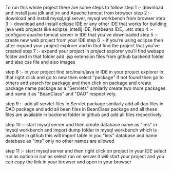 To run this whole project there are some steps to follow 
step 1 :- download and install java jdk and jre and Apache tomcat from browser
step 2 :- download and install mysql,sql server, mysql workbench from browser
step 3 :- download and install eclipse IDE or any other IDE that works for building java web projects like eclipse, intellij IDE, Netbeans IDE,...etc
step 4 :- configure apache tomcat server in IDE that you've downloaded
step 5 :- create new web project from your IDE
step 6 :- if you're using eclipse then after expand your project explorer and in that find the project that you've created
step 7 :- expand your project in project explorer you'll find webapp folder and in that folder add .jsp extension files from github backend folder and also css file and also images

step 8 :- in your project find src/main/java in IDE in your project explorer in that right click and go to new then select "package" if not found then go to others and search for package and then click on package and create package name package as a "Servlets" similarly create two more packages and name it as "BeanClass" and "DAO" respectively.

step 9 :- add all servlet files in Servlet package similarly add all dao files in DAO package and add all bean files in BeanClass package and all these files are available in backend folder in github and add all files respectively.

step 10 :- start mysql server and then create database name as "ims" in mysql workbench and import dump folder in mysql workbench which is available in github this will import table in you "ims" database and name database as "ims" only no other names are allowed  

step 11 :- start mysql server and then right click on project in your IDE select run as option in run as select run on server it will start your project and you can copy the link in your browser and open in your browser
